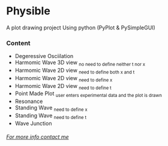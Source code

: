 # Physible
 A plot drawing project
 Using python (PyPlot & PySimpleGUI)

   <h3>Content</h3>
   <ul>
   <li>Degeressive Osciilation</li>
   <li>Harmomic Wave 3D view <sub>no need to define neither t nor x</sub></li>
   <li>Harmomic Wave 2D view <sub>need to define both x and t</sub></li>
   <li>Harmomic Wave 2D view <sub>need to define x</sub></li>
   <li>Harmomic Wave 2D view <sub>need to define t</sub></li>
   <li>Point Made Plot <sub>user enters experimental data and the plot is drawn </sub></li>
   <li>Resonance</li>
   <li>Standing Wave <sub>need to define x</sub></li>
   <li>Standing Wave <sub>need to define t</sub></li>
   <li>Wave Junction</li>
   </ul>


<h6><a href="mailto:mbofos01@ucy.ac.cy?subject=Physible_Project">For more info contact me</a></h6>
